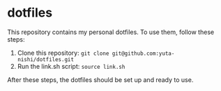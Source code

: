 # dotfiles

This repository contains my personal dotfiles. To use them, follow these steps:

1. Clone this repository: `git clone git@github.com:yuta-nishi/dotfiles.git`
2. Run the link.sh script: `source link.sh`

After these steps, the dotfiles should be set up and ready to use.
